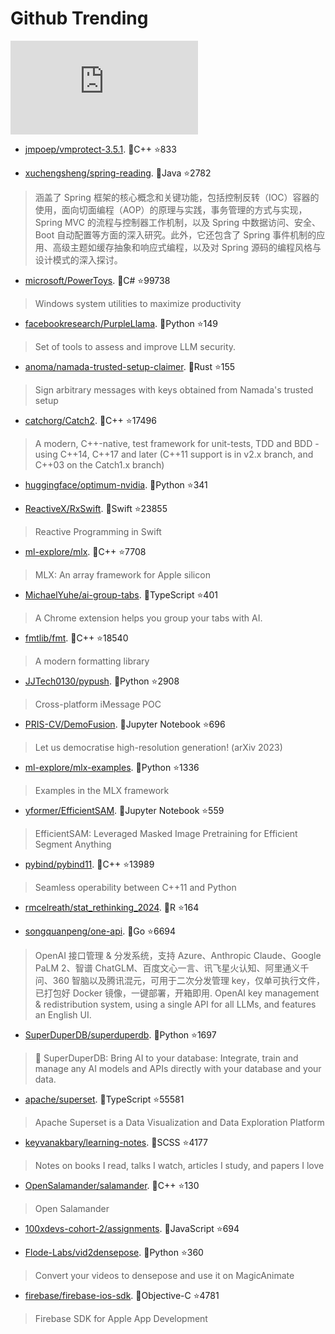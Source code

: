 # Github Trending 
 ![daily-bing](https://api.isoyu.com/bing_images.php) 
 - [jmpoep/vmprotect-3.5.1](https://github.com/jmpoep/vmprotect-3.5.1). 💪C++ ⭐833 
 >  
 - [xuchengsheng/spring-reading](https://github.com/xuchengsheng/spring-reading). 💪Java ⭐2782 
 > 涵盖了 Spring 框架的核心概念和关键功能，包括控制反转（IOC）容器的使用，面向切面编程（AOP）的原理与实践，事务管理的方式与实现，Spring MVC 的流程与控制器工作机制，以及 Spring 中数据访问、安全、Boot 自动配置等方面的深入研究。此外，它还包含了 Spring 事件机制的应用、高级主题如缓存抽象和响应式编程，以及对 Spring 源码的编程风格与设计模式的深入探讨。 
 - [microsoft/PowerToys](https://github.com/microsoft/PowerToys). 💪C# ⭐99738 
 > Windows system utilities to maximize productivity 
 - [facebookresearch/PurpleLlama](https://github.com/facebookresearch/PurpleLlama). 💪Python ⭐149 
 > Set of tools to assess and improve LLM security. 
 - [anoma/namada-trusted-setup-claimer](https://github.com/anoma/namada-trusted-setup-claimer). 💪Rust ⭐155 
 > Sign arbitrary messages with keys obtained from Namada's trusted setup 
 - [catchorg/Catch2](https://github.com/catchorg/Catch2). 💪C++ ⭐17496 
 > A modern, C++-native, test framework for unit-tests, TDD and BDD - using C++14, C++17 and later (C++11 support is in v2.x branch, and C++03 on the Catch1.x branch) 
 - [huggingface/optimum-nvidia](https://github.com/huggingface/optimum-nvidia). 💪Python ⭐341 
 >  
 - [ReactiveX/RxSwift](https://github.com/ReactiveX/RxSwift). 💪Swift ⭐23855 
 > Reactive Programming in Swift 
 - [ml-explore/mlx](https://github.com/ml-explore/mlx). 💪C++ ⭐7708 
 > MLX: An array framework for Apple silicon 
 - [MichaelYuhe/ai-group-tabs](https://github.com/MichaelYuhe/ai-group-tabs). 💪TypeScript ⭐401 
 > A Chrome extension helps you group your tabs with AI. 
 - [fmtlib/fmt](https://github.com/fmtlib/fmt). 💪C++ ⭐18540 
 > A modern formatting library 
 - [JJTech0130/pypush](https://github.com/JJTech0130/pypush). 💪Python ⭐2908 
 > Cross-platform iMessage POC 
 - [PRIS-CV/DemoFusion](https://github.com/PRIS-CV/DemoFusion). 💪Jupyter Notebook ⭐696 
 > Let us democratise high-resolution generation! (arXiv 2023) 
 - [ml-explore/mlx-examples](https://github.com/ml-explore/mlx-examples). 💪Python ⭐1336 
 > Examples in the MLX framework 
 - [yformer/EfficientSAM](https://github.com/yformer/EfficientSAM). 💪Jupyter Notebook ⭐559 
 > EfficientSAM: Leveraged Masked Image Pretraining for Efficient Segment Anything 
 - [pybind/pybind11](https://github.com/pybind/pybind11). 💪C++ ⭐13989 
 > Seamless operability between C++11 and Python 
 - [rmcelreath/stat_rethinking_2024](https://github.com/rmcelreath/stat_rethinking_2024). 💪R ⭐164 
 >  
 - [songquanpeng/one-api](https://github.com/songquanpeng/one-api). 💪Go ⭐6694 
 > OpenAI 接口管理 & 分发系统，支持 Azure、Anthropic Claude、Google PaLM 2、智谱 ChatGLM、百度文心一言、讯飞星火认知、阿里通义千问、360 智脑以及腾讯混元，可用于二次分发管理 key，仅单可执行文件，已打包好 Docker 镜像，一键部署，开箱即用. OpenAI key management & redistribution system, using a single API for all LLMs, and features an English UI. 
 - [SuperDuperDB/superduperdb](https://github.com/SuperDuperDB/superduperdb). 💪Python ⭐1697 
 > 🔮 SuperDuperDB: Bring AI to your database: Integrate, train and manage any AI models and APIs directly with your database and your data. 
 - [apache/superset](https://github.com/apache/superset). 💪TypeScript ⭐55581 
 > Apache Superset is a Data Visualization and Data Exploration Platform 
 - [keyvanakbary/learning-notes](https://github.com/keyvanakbary/learning-notes). 💪SCSS ⭐4177 
 > Notes on books I read, talks I watch, articles I study, and papers I love 
 - [OpenSalamander/salamander](https://github.com/OpenSalamander/salamander). 💪C++ ⭐130 
 > Open Salamander 
 - [100xdevs-cohort-2/assignments](https://github.com/100xdevs-cohort-2/assignments). 💪JavaScript ⭐694 
 >  
 - [Flode-Labs/vid2densepose](https://github.com/Flode-Labs/vid2densepose). 💪Python ⭐360 
 > Convert your videos to densepose and use it on MagicAnimate 
 - [firebase/firebase-ios-sdk](https://github.com/firebase/firebase-ios-sdk). 💪Objective-C ⭐4781 
 > Firebase SDK for Apple App Development 
 